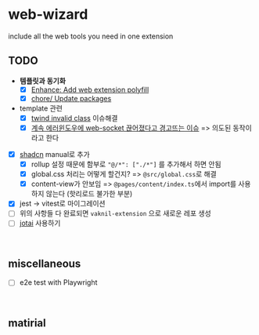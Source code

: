 # web-wizard

include all the web tools you need in one extension

## TODO

- **템플릿과 동기화**
  - [x] [Enhance: Add web extension polyfill](https://github.com/Jonghakseo/chrome-extension-boilerplate-react-vite/commit/09cce358c66e302b4e05963fcb7c0f3ffd32b065)
  - [x] [chore/ Update packages](https://github.com/Jonghakseo/chrome-extension-boilerplate-react-vite/commit/abe4ebfca0358f7de187dc6b91bdb336d296d14f)
- template 관련
  - [x] [twind invalid class](https://github.com/Jonghakseo/chrome-extension-boilerplate-react-vite/issues/243) 이슈해결
  - [x] [계속 에러윈도우에 web-socket 끊어졌다고 경고뜨는 이슈]()  => 의도된 동작이라고 한다
- [x] [shadcn](https://ui.shadcn.com/docs/installation/manual) manual로 추가
    - [x] rollup 설정 때문에 함부로 `"@/*": ["./*"]` 를 추가해서 하면 안됨
    - [x] global.css 처리는 어떻게 할건지? => `@src/global.css`로 해결
    - [x] content-view가 안보임 => `@pages/content/index.ts`에서 import를 사용하지 않는다 (핫리로드 불가한 부분)
- [x] jest -> vitest로 마이그레이션
- [ ] 위의 사항들 다 완료되면 `vaknil-extension` 으로 새로운 레포 생성
- [ ] [jotai](https://jotai.org/) 사용하기

<br>

## miscellaneous

- [ ] e2e test with Playwright

<br>

## matirial


